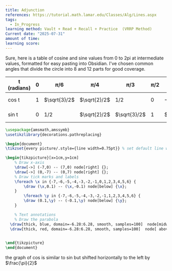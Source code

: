 ```yaml
---
title: Adjunction
references: https://tutorial.math.lamar.edu/Classes/Alg/Lines.aspx
tags:
  - In_Progress
learning method: Vault + Read + Recall + Practice  (VRRP Method)
Current date: "2025-07-31"
amount of time: 
learning score:
---
```

Sure, here is a table of cosine and sine values from 0 to 2pi at intermediate values, formatted for easy pasting into Obsidian. I've chosen common angles that divide the circle into 8 and 12 parts for good coverage.


| t (radians) | 0 | $\pi/6$ | $\pi/4$ | $\pi/3$ | $\pi/2$ | $2\pi/3$ | $3\pi/4$ | $5\pi/6$ | $\pi$ | $7\pi/6$ | $5\pi/4$ | $4\pi/3$ | $3\pi/2$ | $5\pi/3$ | $7\pi/4$ | $11\pi/6$ | $2\pi$ |
|---|---|---|---|---|---|---|---|---|---|---|---|---|---|---|---|---|---|
| cos t | 1 | $\sqrt{3}/2$ | $\sqrt{2}/2$ | $1/2$ | 0 | $-1/2$ | $-\sqrt{2}/2$ | $-\sqrt{3}/2$ | -1 | $-\sqrt{3}/2$ | $-\sqrt{2}/2$ | $-1/2$ | 0 | $1/2$ | $\sqrt{2}/2$ | $\sqrt{3}/2$ | 1 |
| sin t | 0 | $1/2$ | $\sqrt{2}/2$ | $\sqrt{3}/2$ | 1 | $\sqrt{3}/2$ | $\sqrt{2}/2$ | $1/2$ | 0 | $-1/2$ | $-\sqrt{2}/2$ | $-\sqrt{3}/2$ | -1 | $-\sqrt{3}/2$ | $-\sqrt{2}/2$ | $-1/2$ | 0 |

```tikz
\usepackage{amsmath,amssymb}
\usetikzlibrary{decorations.pathreplacing}

\begin{document}
\tikzset{every picture/.style={line width=0.75pt}} % set default line width

\begin{tikzpicture}[x=1cm,y=1cm]
    % Draw x-axis
    \draw[->] (-7,0) -- (7,0) node[right] {};
    \draw[->] (0,-7) -- (0,7) node[right] {};
    % Draw tick marks and labels
    \foreach \x in {-7,-6,-5,-4,-3,-2,-1,0,1,2,3,4,5,6} {
        \draw (\x,0.1) -- (\x,-0.1) node[below] {\x};
    }
        \foreach \y in {-7,-6,-5,-4,-3,-2,-1,1,2,3,4,5,6} {
        \draw (0.1,\y) -- (-0.1,\y) node[below] {\y};
    }

    % Text annotations  
    % Draw the parabola
  \draw[thick, blue, domain=-6.28:6.28, smooth, samples=100]  node[midway, above] {cos} plot (\x, {cos(\x r)});
  \draw[thick, red, domain=-6.28:6.28, smooth, samples=100]  node[ above] {sin} plot (\x, {sin(\x r)});

 
\end{tikzpicture}
\end{document}


``` 
the graph of cos is similar to sin but shifted horizontally to the left by $\frac{\pi}{2}$

